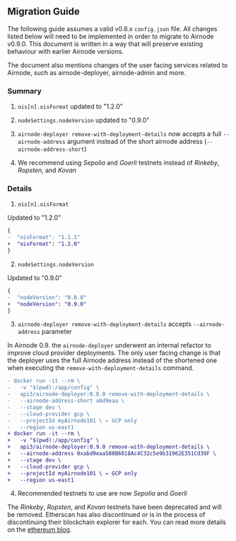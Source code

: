 ## Migration Guide

The following guide assumes a valid v0.8.x `config.json` file. All changes
listed below will need to be implemented in order to migrate to Airnode v0.9.0.
This document is written in a way that will preserve existing behaviour with
earlier Airnode versions.

The document also mentions changes of the user facing services related to
Airnode, such as airnode-deployer, airnode-admin and more.

### Summary

1. `ois[n].oisFormat` updated to "1.2.0"

2. `nodeSettings.nodeVersion` updated to "0.9.0"

3. `airnode-deployer remove-with-deployment-details` now accepts a full
   `--airnode-address` argument instead of the short airnode address
   (`--airnode-address-short`)

4. We recommend using _Sepolia_ and _Goerli_ testnets instead of _Rinkeby_,
   _Ropsten_, and _Kovan_

### Details

1. `ois[n].oisFormat`

Updated to "1.2.0"

```diff
{
-  "oisFormat": "1.1.1"
+  "oisFormat": "1.2.0"
}
```

2. `nodeSettings.nodeVersion`

Updated to "0.9.0"

```diff
{
-  "nodeVersion": "0.8.0"
+  "nodeVersion": "0.9.0"
}
```

3. `airnode-deployer remove-with-deployment-details` accepts `--airnode-address`
   parameter

In Airnode 0.9. the `airnode-deployer` underwent an internal refactor to improve
cloud provider deployments. The only user facing change is that the deployer
uses the full Airnode address instead of the shortened one when executing the
`remove-with-deployment-details` command.

```diff
- docker run -it --rm \
-   -v "$(pwd):/app/config" \
-   api3/airnode-deployer:0.8.0 remove-with-deployment-details \
-   --airnode-address-short abd9eaa \
-   --stage dev \
-   --cloud-provider gcp \
-   --projectId myAirnode101 \ ← GCP only
-   --region us-east1
+ docker run -it --rm \
+   -v "$(pwd):/app/config" \
+   api3/airnode-deployer:0.9.0 remove-with-deployment-details \
+   --airnode-address 0xabd9eaa588B6818Ac4C32c5e9b31962E351Cd39F \
+   --stage dev \
+   --cloud-provider gcp \
+   --projectId myAirnode101 \ ← GCP only
+   --region us-east1
```

4. Recommended testnets to use are now _Sepolia_ and _Goerli_

The _Rinkeby_, _Ropsten_, and _Kovan_ testnets have been deprecated and will be
removed. Etherscan has also discontinued or is in the process of discontinuing
their blockchain explorer for each. You can read more details on the
[ethereum blog](https://blog.ethereum.org/2022/06/21/testnet-deprecation).
